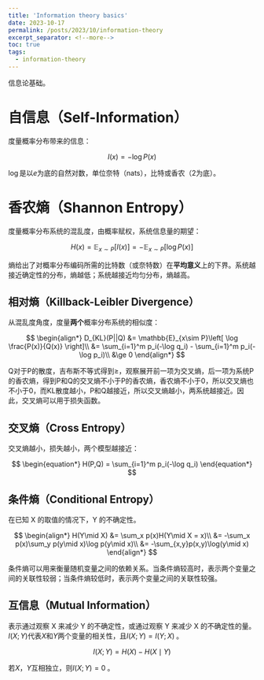 ```yaml
---
title: 'Information theory basics'
date: 2023-10-17
permalink: /posts/2023/10/information-theory
excerpt_separator: <!--more-->
toc: true
tags:
  - information-theory
---
```


信息论基础。
<!--more-->
# 自信息（Self-Information）





度量概率分布带来的信息：



$$
\begin{equation*}
I(x) = -\log P(x)
\end{equation*}
$$



$\log$是以$e$为底的自然对数，单位奈特（nats），比特或香农（2为底）。



# 香农熵（Shannon Entropy）





度量概率分布系统的混乱度，由概率赋权，系统信息量的期望：




$$
\begin{equation*}
H(x) = \mathbb{E}_{x\sim P} \left[ I(x) \right] = -\mathbb{E}_{x\sim P}\left[\log P(x) \right]
\end{equation*}
$$



熵给出了对概率分布编码所需的比特数（或奈特数）在**平均意义**上的下界。系统越接近确定性的分布，熵越低；系统越接近均匀分布，熵越高。



## 相对熵（Killback-Leibler Divergence）





从混乱度角度，度量**两个**概率分布系统的相似度：



$$
\begin{align*}
D_{KL}(P||Q) &= \mathbb{E}_{x\sim P}\left[ \log \frac{P(x)}{Q(x)} \right]\\
&= \sum_{i=1}^m p_i(-\log q_i) - \sum_{i=1}^m p_i(-\log p_i)\\
&\ge 0
\end{align*}
$$




Q对于P的散度，吉布斯不等式得到$\ge$，观察展开前一项为交叉熵，后一项为系统P的香农熵，得到P和Q的交叉熵不小于P的香农熵，香农熵不小于0，所以交叉熵也不小于0，而KL散度越小，P和Q越接近，所以交叉熵越小，两系统越接近。因此，交叉熵可以用于损失函数。



## 交叉熵（Cross Entropy）





交叉熵越小，损失越小，两个模型越接近：



$$
\begin{equation*}
H(P,Q) = \sum_{i=1}^m p_i(-\log q_i)
\end{equation*}
$$




## 条件熵（Conditional Entropy）





在已知 X 的取值的情况下，Y 的不确定性。




$$
\begin{align*}
H(Y\mid X) &= \sum_x p(x)H(Y\mid X = x)\\
&= -\sum_x p(x)\sum_y p(y\mid x)\log p(y\mid x)\\
&= -\sum_{x,y}p(x,y)\log(y\mid x)
\end{align*}
$$




条件熵可以用来衡量随机变量之间的依赖关系。当条件熵较高时，表示两个变量之间的关联性较弱；当条件熵较低时，表示两个变量之间的关联性较强。





## 互信息（Mutual Information）





表示通过观察 X 来减少 Y 的不确定性，或通过观察 Y 来减少 X 的不确定性的量。$I(X;Y)$代表$X$和$Y$两个变量的相关性，且$I(X;Y) = I(Y;X)\;$。




$$
\begin{equation*}
I(X;Y) = H(X) - H(X\mid Y)
\end{equation*}
$$




若$X$，$Y$互相独立，则$I(X;Y) = 0\;$。